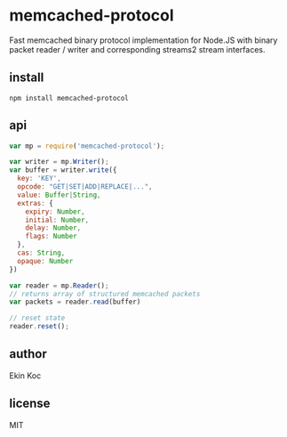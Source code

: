 # memcached-protocol
Fast memcached binary protocol implementation for Node.JS with binary packet reader / writer and corresponding streams2 stream interfaces.

## install

```
npm install memcached-protocol
```

## api

```js
var mp = require('memcached-protocol');

var writer = mp.Writer();
var buffer = writer.write({
  key: 'KEY',
  opcode: "GET|SET|ADD|REPLACE|...",
  value: Buffer|String,
  extras: {
    expiry: Number,
    initial: Number,
    delay: Number,
    flags: Number
  },
  cas: String,
  opaque: Number
})

var reader = mp.Reader();
// returns array of structured memcached packets
var packets = reader.read(buffer)

// reset state
reader.reset();
```

## author

Ekin Koc

## license

MIT

